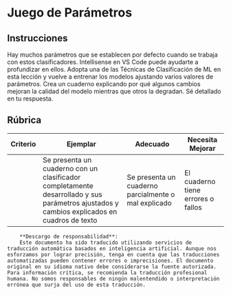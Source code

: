# Juego de Parámetros

## Instrucciones

Hay muchos parámetros que se establecen por defecto cuando se trabaja con estos clasificadores. Intellisense en VS Code puede ayudarte a profundizar en ellos. Adopta una de las Técnicas de Clasificación de ML en esta lección y vuelve a entrenar los modelos ajustando varios valores de parámetros. Crea un cuaderno explicando por qué algunos cambios mejoran la calidad del modelo mientras que otros la degradan. Sé detallado en tu respuesta.

## Rúbrica

| Criterio | Ejemplar                                                                                                                | Adecuado                                              | Necesita Mejorar              |
| -------- | ----------------------------------------------------------------------------------------------------------------------- | ----------------------------------------------------- | ----------------------------- |
|          | Se presenta un cuaderno con un clasificador completamente desarrollado y sus parámetros ajustados y cambios explicados en cuadros de texto | Se presenta un cuaderno parcialmente o mal explicado | El cuaderno tiene errores o fallos |

        **Descargo de responsabilidad**: 
        Este documento ha sido traducido utilizando servicios de traducción automática basados en inteligencia artificial. Aunque nos esforzamos por lograr precisión, tenga en cuenta que las traducciones automatizadas pueden contener errores o imprecisiones. El documento original en su idioma nativo debe considerarse la fuente autorizada. Para información crítica, se recomienda la traducción profesional humana. No somos responsables de ningún malentendido o interpretación errónea que surja del uso de esta traducción.